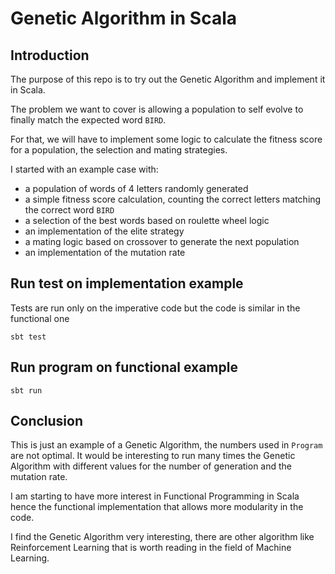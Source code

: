 # Genetic Algorithm in Scala

## Introduction
The purpose of this repo is to try out the Genetic Algorithm and implement it in Scala.

The problem we want to cover is allowing a population to self evolve to finally match the expected word `BIRD`.

For that, we will have to implement some logic to calculate the fitness score for a population, the selection and mating strategies.


I started with an example case with:
* a population of words of 4 letters randomly generated
* a simple fitness score calculation, counting the correct letters matching the correct word `BIRD`
* a selection of the best words based on roulette wheel logic
* an implementation of the elite strategy
* a mating logic based on crossover to generate the next population
* an implementation of the mutation rate

## Run test on implementation example
Tests are run only on the imperative code but the code is similar in the functional one

```sbt test```

## Run program on functional example
```sbt run```

## Conclusion
This is just an example of a Genetic Algorithm, the numbers used in `Program` are not optimal.
It would be interesting to run many times the Genetic Algorithm with different values for the number of generation and the mutation rate.

I am starting to have more interest in Functional Programming in Scala hence the functional implementation that allows more modularity in the code.

I find the Genetic Algorithm very interesting, there are other algorithm like Reinforcement Learning that is worth reading in the field of Machine Learning. 